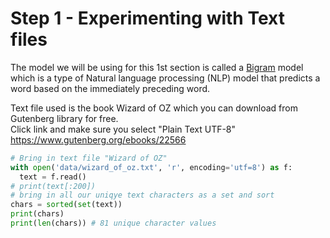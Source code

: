# Step 1 - Experimenting with Text files

The model we will be using for this 1st section is called a [Bigram](https://web.stanford.edu/~jurafsky/slp3/3.pdf) model which is a type of Natural language processing (NLP) model that predicts a word based on the immediately preceding word.

Text file used is the book Wizard of OZ which you can download from Gutenberg library for free.
<br>Click link and make sure you select "Plain Text UTF-8"
<br>https://www.gutenberg.org/ebooks/22566

```python
# Bring in text file "Wizard of OZ"
with open('data/wizard_of_oz.txt', 'r', encoding='utf=8') as f:
  text = f.read()
# print(text[:200])
# bring in all our uniqye text characters as a set and sort
chars = sorted(set(text))
print(chars)
print(len(chars)) # 81 unique character values
```
